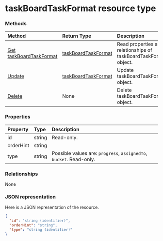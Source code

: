 # taskBoardTaskFormat resource type




### Methods

| Method		   | Return Type	|Description|
|:---------------|:--------|:----------|
|[Get taskBoardTaskFormat](../api/taskboardtaskformat_get.md) | [taskBoardTaskFormat](taskboardtaskformat.md) |Read properties and relationships of taskBoardTaskFormat object.|
|[Update](../api/taskboardtaskformat_update.md) | [taskBoardTaskFormat](taskboardtaskformat.md)	|Update taskBoardTaskFormat object. |
|[Delete](../api/taskboardtaskformat_delete.md) | None |Delete taskBoardTaskFormat object. |

### Properties
| Property	   | Type	|Description|
|:---------------|:--------|:----------|
|id|string| Read-only.|
|orderHint|string||
|type|string| Possible values are: `progress`, `assignedTo`, `bucket`. Read-only.|

### Relationships
None


### JSON representation

Here is a JSON representation of the resource.

<!-- {
  "blockType": "resource",
  "optionalProperties": [

  ],
  "@odata.type": "microsoft.graph.taskboardtaskformat"
}-->

```json
{
  "id": "string (identifier)",
  "orderHint": "string",
  "type": "string (identifier)"
}

```

<!-- uuid: 8fcb5dbc-d5aa-4681-8e31-b001d5168d79
2015-10-25 14:57:30 UTC -->
<!-- {
  "type": "#page.annotation",
  "description": "taskBoardTaskFormat resource",
  "keywords": "",
  "section": "documentation",
  "tocPath": ""
}-->